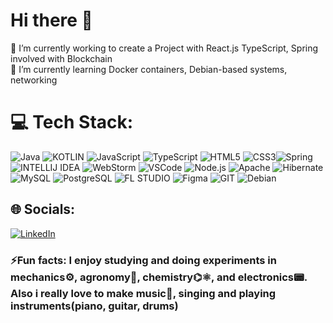 # Hi there 👋
🔭 I’m currently working to create a Project with React.js TypeScript, Spring involved with Blockchain<br>🌱 I’m currently learning Docker  containers, Debian-based systems, networking

# 💻 Tech Stack:
![Java](https://img.shields.io/badge/Java-ED8B00?style=for-the-badge&logo=openjdk&logoColor=white) ![KOTLIN](https://img.shields.io/badge/Kotlin-0095D5?&style=for-the-badge&logo=kotlin&logoColor=white) ![JavaScript](https://img.shields.io/badge/javascript-%23323330.svg?style=for-the-badge&logo=javascript&logoColor=%23F7DF1E) ![TypeScript](https://img.shields.io/badge/TypeScript-007ACC?style=for-the-badge&logo=typescript&logoColor=white) ![HTML5](https://img.shields.io/badge/html5-%23E34F26.svg?style=for-the-badge&logo=html5&logoColor=white) ![CSS3](https://img.shields.io/badge/css3-%231572B6.svg?style=for-the-badge&logo=css3&logoColor=white)![Spring](https://img.shields.io/badge/Spring-6DB33F?style=for-the-badge&logo=spring&logoColor=white) ![INTELLIJ IDEA](https://img.shields.io/badge/IntelliJ_IDEA-000000.svg?style=for-the-badge&logo=intellij-idea&logoColor=white) ![WebStorm](https://img.shields.io/badge/WebStorm-000000?style=for-the-badge&logo=WebStorm&logoColor=white) ![VSCode](https://img.shields.io/badge/Visual_Studio_Code-0078D4?style=for-the-badge&logo=visual%20studio%20code&logoColor=white)  ![Node.js](https://img.shields.io/badge/Node.js-43853D?style=for-the-badge&logo=node.js&logoColor=white) ![Apache](https://img.shields.io/badge/apache-%23D42029.svg?style=for-the-badge&logo=apache&logoColor=white) ![Hibernate](https://img.shields.io/badge/Hibernate-59666C?style=for-the-badge&logo=Hibernate&logoColor=white) ![MySQL](https://img.shields.io/badge/mysql-%2300f.svg?style=for-the-badge&logo=mysql&logoColor=white) ![PostgreSQL](https://img.shields.io/badge/PostgreSQL-316192?style=for-the-badge&logo=postgresql&logoColor=white) ![FL STUDIO](
https://i.imgur.com/8aZnm2y.png)
![Figma](https://img.shields.io/badge/figma-%23F24E1E.svg?style=for-the-badge&logo=figma&logoColor=white) ![GIT](https://img.shields.io/badge/GIT-E44C30?style=for-the-badge&logo=git&logoColor=white) ![Debian](https://img.shields.io/badge/Debian-A81D33?style=for-the-badge&logo=debian&logoColor=white)

## 🌐 Socials:
[![LinkedIn](https://img.shields.io/badge/LinkedIn-%230077B5.svg?logo=linkedin&logoColor=white)](https://www.linkedin.com/in/dennis-tonjoc-448830247/)

### ⚡Fun facts: I enjoy studying and doing experiments in mechanics⚙️, agronomy🌱, chemistry⌬⚛, and electronics📟. Also i really love to make music🎼, singing and playing instruments(piano, guitar, drums)

